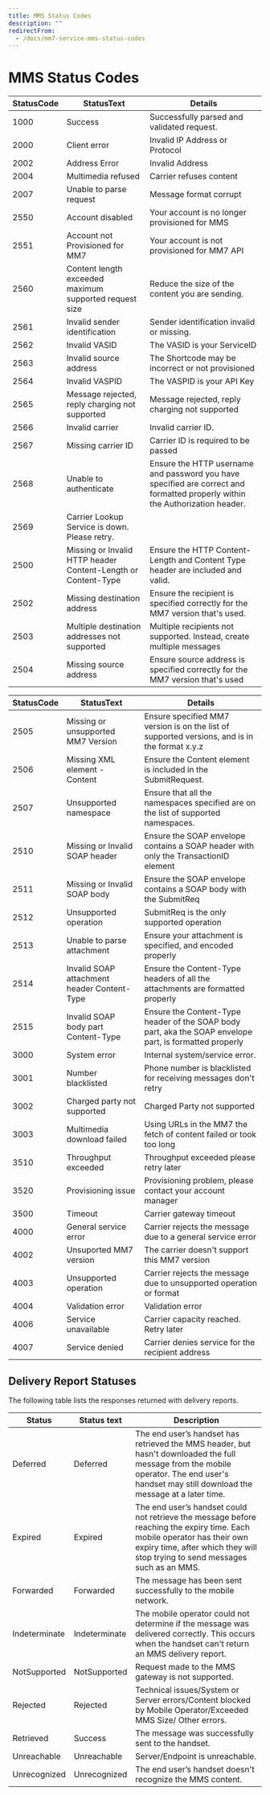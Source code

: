 ```yaml
---
title: MMS Status Codes
description: ""
redirectFrom:
  - /docs/mm7-service-mms-status-codes
---
```


# MMS Status Codes

| **StatusCode** | **StatusText**                                                | **Details**                                                                                                                  |
| -------------- | ------------------------------------------------------------- | ---------------------------------------------------------------------------------------------------------------------------- |
| 1000           | Success                                                       | Successfully parsed and validated request.                                                                                   |
| 2000           | Client error                                                  | Invalid IP Address or Protocol                                                                                               |
| 2002           | Address Error                                                 | Invalid Address                                                                                                              |
| 2004           | Multimedia refused                                            | Carrier refuses content                                                                                                      |
| 2007           | Unable to parse request                                       | Message format corrupt                                                                                                       |
| 2550           | Account disabled                                              | Your account is no longer provisioned for MMS                                                                                |
| 2551           | Account not Provisioned for MM7                               | Your account is not provisioned for MM7 API                                                                                  |
| 2560           | Content length exceeded maximum supported request size        | Reduce the size of the content you are sending.                                                                              |
| 2561           | Invalid sender identification                                 | Sender identification invalid or missing.                                                                                    |
| 2562           | Invalid VASID                                                 | The VASID is your ServiceID                                                                                                  |
| 2563           | Invalid source address                                        | The Shortcode may be incorrect or not provisioned                                                                            |
| 2564           | Invalid VASPID                                                | The VASPID is your API Key                                                                                                   |
| 2565           | Message rejected, reply charging not supported                | Message rejected, reply charging not supported                                                                               |
| 2566           | Invalid carrier                                               | Invalid carrier ID.                                                                                                          |
| 2567           | Missing carrier ID                                            | Carrier ID is required to be passed                                                                                          |
| 2568           | Unable to authenticate                                        | Ensure the HTTP username and password you have specified are correct and formatted properly within the Authorization header. |
| 2569           | Carrier Lookup Service is down. Please retry.                 |                                                                                                                              |
| 2500           | Missing or Invalid HTTP header Content-Length or Content-Type | Ensure the HTTP Content-Length and Content Type header are included and valid.                                               |
| 2502           | Missing destination address                                   | Ensure the recipient is specified correctly for the MM7 version that's used.                                                 |
| 2503           | Multiple destination addresses not supported                  | Multiple recipients not supported. Instead, create multiple messages                                                         |
| 2504           | Missing source address                                        | Ensure source address is specified correctly for the MM7 version that's used                                                 |

| StatusCode | StatusText                                  | Details                                                                                                 |
| ---------- | ------------------------------------------- | ------------------------------------------------------------------------------------------------------- |
| 2505       | Missing or unsupported MM7 Version          | Ensure specified MM7 version is on the list of supported versions, and is in the format x.y.z           |
| 2506       | Missing XML element - Content               | Ensure the Content element is included in the SubmitRequest.                                            |
| 2507       | Unsupported namespace                       | Ensure that all the namespaces specified are on the list of supported namespaces.                       |
| 2510       | Missing or Invalid SOAP header              | Ensure the SOAP envelope contains a SOAP header with only the TransactionID element                     |
| 2511       | Missing or Invalid SOAP body                | Ensure the SOAP envelope contains a SOAP body with the SubmitReq                                        |
| 2512       | Unsupported operation                       | SubmitReq is the only supported operation                                                               |
| 2513       | Unable to parse attachment                  | Ensure your attachment is specified, and encoded properly                                               |
| 2514       | Invalid SOAP attachment header Content-Type | Ensure the Content-Type headers of all the attachments are formatted properly                           |
| 2515       | Invalid SOAP body part Content-Type         | Ensure the Content-Type header of the SOAP body part, aka the SOAP envelope part, is formatted properly |
| 3000       | System error                                | Internal system/service error.                                                                          |
| 3001       | Number blacklisted                          | Phone number is blacklisted for receiving messages don't retry                                          |
| 3002       | Charged party not supported                 | Charged Party not supported                                                                             |
| 3003       | Multimedia download failed                  | Using URLs in the MM7 the fetch of content failed or took too long                                      |
| 3510       | Throughput exceeded                         | Throughput exceeded please retry later                                                                  |
| 3520       | Provisioning issue                          | Provisioning problem, please contact your account manager                                               |
| 3500       | Timeout                                     | Carrier gateway timeout                                                                                 |
| 4000       | General service error                       | Carrier rejects the message due to a general service error                                              |
| 4002       | Unsuported MM7 version                      | The carrier doesn't support this MM7 version                                                            |
| 4003       | Unsupported operation                       | Carrier rejects the message due to unsupported operation or format                                      |
| 4004       | Validation error                            | Validation error                                                                                        |
| 4006       | Service unavailable                         | Carrier capacity reached. Retry later                                                                   |
| 4007       | Service denied                              | Carrier denies service for the recipient address                                                        |

## Delivery Report Statuses

The following table lists the responses returned with delivery reports.

| Status        | Status text   | Description                                                                                                                                                                                               |
| ------------- | ------------- | --------------------------------------------------------------------------------------------------------------------------------------------------------------------------------------------------------- |
| Deferred      | Deferred      | The end user’s handset has retrieved the MMS header, but hasn't downloaded the full message from the mobile operator. The end user's handset may still download the message at a later time.              |
| Expired       | Expired       | The end user’s handset could not retrieve the message before reaching the expiry time. Each mobile operator has their own expiry time, after which they will stop trying to send messages such as an MMS. |
| Forwarded     | Forwarded     | The message has been sent successfully to the mobile network.                                                                                                                                             |
| Indeterminate | Indeterminate | The mobile operator could not determine if the message was delivered correctly. This occurs when the handset can't return an MMS delivery report.                                                         |
| NotSupported  | NotSupported  | Request made to the MMS gateway is not supported.                                                                                                                                                         |
| Rejected      | Rejected      | Technical issues/System or Server errors/Content blocked by Mobile Operator/Exceeded MMS Size/ Other errors.                                                                                              |
| Retrieved     | Success       | The message was successfully sent to the handset.                                                                                                                                                         |
| Unreachable   | Unreachable   | Server/Endpoint is unreachable.                                                                                                                                                                           |
| Unrecognized  | Unrecognized  | The end user’s handset doesn't recognize the MMS content.                                                                                                                                                 |
